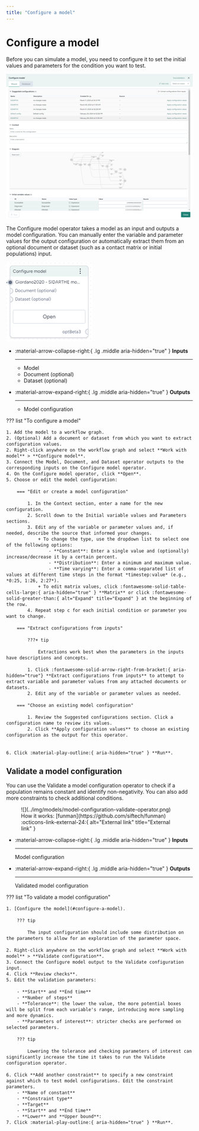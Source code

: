 ```yaml
---
title: "Configure a model"
---
```


# Configure a model

Before you can simulate a model, you need to configure it to set the initial values and parameters for the condition you want to test.

![Model configurations table showing the initial conditions and parameters for a default configuration](../img/models/configurations.png)

The Configure model operator takes a model as an input and outputs a model configuration. You can manually enter the variable and parameter values for the output configuration or automatically extract them from an optional document or dataset (such as a contact matrix or initial populations) input.

![](../img/models/model-configure-operator.png)

<div class="grid cards" markdown>

-   :material-arrow-collapse-right:{ .lg .middle aria-hidden="true" } __Inputs__

    ---

    - Model
    - Document (optional)
    - Dataset (optional)

-   :material-arrow-expand-right:{ .lg .middle aria-hidden="true" } __Outputs__

    ---

    - Model configuration

</div>

??? list "To configure a model"

    1. Add the model to a workflow graph.
    2. (Optional) Add a document or dataset from which you want to extract configuration values.
    2. Right-click anywhere on the workflow graph and select **Work with model** > **Configure model**.
    3. Connect the Model, Document, and Dataset operator outputs to the corresponding inputs on the Configure model operator. 
    4. On the Configure model operator, click **Open**.
    5. Choose or edit the model configuration:
    
        === "Edit or create a model configuration"
        
            1. In the Context section, enter a name for the new configuration.
            2. Scroll down to the Initial variable values and Parameters sections.
            3. Edit any of the variable or parameter values and, if needed, describe the source that informed your changes.
                + To change the type, use the dropdown list to select one of the following options: 
                    - **Constant**: Enter a single value and (optionally) increase/decrease it by a certain percent.
                    - **Distribution**: Enter a minimum and maximum value.
                    - **Time varying**: Enter a comma-separated list of values at different time steps in the format *timestep:value* (e.g., *0:25, 1:26, 2:27*).
                + To edit matrix values, click :fontawesome-solid-table-cells-large:{ aria-hidden="true" } **Matrix** or click :fontawesome-solid-greater-than:{ alt="Expand" title="Expand" } at the beginning of the row.    
            4. Repeat step c for each initial condition or parameter you want to change.
    
        === "Extract configurations from inputs"
    
            ???+ tip
    
                Extractions work best when the parameters in the inputs have descriptions and concepts.
    
            1. Click :fontawesome-solid-arrow-right-from-bracket:{ aria-hidden="true"} **Extract configurations from inputs** to attempt to extract variable and parameter values from any attached documents or datasets.
            2. Edit any of the variable or parameter values as needed.
    
        === "Choose an existing model configuration"
        
            1. Review the Suggested configurations section. Click a configuration name to review its values.
            2. Click **Apply configuration values** to choose an existing configuration as the output for this operator.
    
    
    6. Click :material-play-outline:{ aria-hidden="true" } **Run**.

## Validate a model configuration

You can use the Validate a model configuration operator to check if a population remains constant and identify non-negativity. You can also add more constraints to check additional conditions.

<figure markdown>
![](../img/models/model-configuration-validate-operator.png)
<figcaption markdown>How it works: [funman](https://github.com/siftech/funman) :octicons-link-external-24:{ alt="External link" title="External link" }</figcaption> 
</figure>

<div class="grid cards" markdown>

-   :material-arrow-collapse-right:{ .lg .middle aria-hidden="true" } __Inputs__

    ---

    Model configuration

-   :material-arrow-expand-right:{ .lg .middle aria-hidden="true" } __Outputs__

    ---

    Validated model configuration

</div>

??? list "To validate a model configuration"

    1. [Configure the model](#configure-a-model).
    
        ??? tip
    
            The input configuration should include some distribution on the parameters to allow for an exploration of the parameter space.
    
    2. Right-click anywhere on the workflow graph and select **Work with model** > **Validate configuration**.
    3. Connect the Configure model output to the Validate configuration input.
    4. Click **Review checks**.
    5. Edit the validation parameters:

        - **Start** and **End time** 
        - **Number of steps**
        - **Tolerance**: the lower the value, the more potential boxes will be split from each variable's range, introducing more sampling and more dynamics.
        - **Parameters of interest**: stricter checks are performed on selected parameters.

        ??? tip
    
            Lowering the tolerance and checking parameters of interest can significantly increase the time it takes to run the Validate configuration operator.

    6. Click **Add another constraint** to specify a new constraint against which to test model configurations. Edit the constraint parameters.
        - **Name of constant**
        - **Constraint type**
        - **Target**
        - **Start** and **End time**
        - **Lower** and **Upper bound**:
    7. Click :material-play-outline:{ aria-hidden="true" } **Run**.